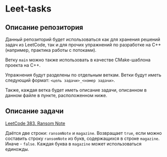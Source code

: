 # Leet-tasks

## Описание репозитория

Данный репозиторий будет использоваться как для хранения решений задач из LeetCode, так и для прочих упражнений по разработке на C++ (например, практика работы с потоками).

Ветку `main` можно также использовать в качестве CMake-шаблона проекта на C++.

Упражнения будут разделены по отдельным веткам. Ветки будут иметь следующий формат: `<цель задачи>_<номер задачи>`.

Также, каждая ветка будет иметь описание задачи, описанном в данном файле в пункте, расположенном ниже.

## Описание задачи

[LeetCode 383. Ransom Note](https://leetcode.com/problems/ransom-note/)

Даётся две строки: `ransomNote` и `magazine`. Возвращает `true`, если можно составить строку `ransomNote` из букв, содержащихся в строке `magazine`. Иначе - `false`. Каждая буква в `magazine` может использоваться единожды.

